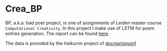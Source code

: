 # Crea_BP
BP, a.k.a. bad poet project, is one of assignments of Leiden master course `Computational Creativity`. In this project I make use of LSTM for poem entries generation. The report can be found [here](http://qaqawwv.nl/2020/11/02/ai-poet/).

The data is provided by the *haikurnn* project of [docmarionum1](https://github.com/docmarionum1/haikurnn/)
